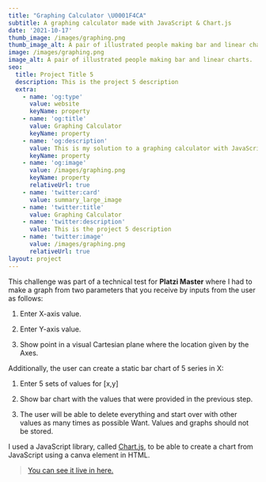 ```yaml
---
title: "Graphing Calculator \U0001F4CA"
subtitle: A graphing calculator made with JavaScript & Chart.js
date: '2021-10-17'
thumb_image: /images/graphing.png
thumb_image_alt: A pair of illustrated people making bar and linear charts.
image: /images/graphing.png
image_alt: A pair of illustrated people making bar and linear charts.
seo:
  title: Project Title 5
  description: This is the project 5 description
  extra:
    - name: 'og:type'
      value: website
      keyName: property
    - name: 'og:title'
      value: Graphing Calculator
      keyName: property
    - name: 'og:description'
      value: This is my solution to a graphing calculator with JavaScript
      keyName: property
    - name: 'og:image'
      value: /images/graphing.png
      keyName: property
      relativeUrl: true
    - name: 'twitter:card'
      value: summary_large_image
    - name: 'twitter:title'
      value: Graphing Calculator
    - name: 'twitter:description'
      value: This is the project 5 description
    - name: 'twitter:image'
      value: /images/graphing.png
      relativeUrl: true
layout: project
---
```

This challenge was part of a technical test for **Platzi Master** where I had to make a graph from two parameters that you receive by inputs from the user as follows: 

1.  Enter X-axis value.

2.  Enter Y-axis value.

3.  Show point in a visual Cartesian plane where the location given by the Axes. 

Additionally, the user can create a static bar chart of 5 series in X: 

1.  Enter 5 sets of values for \[x,y] 

2.  Show bar chart with the values that were provided in the previous step. 

3.  The user will be able to delete everything and start over with other values as many times as possible Want. Values and graphs should not be stored.

I used a JavaScript library, called [Chart.js](https://www.chartjs.org/), to be able to create a chart from JavaScript using a canva element in HTML.

> [You can see it live in here.](https://emlez.github.io/Graphing-in-JS/)

